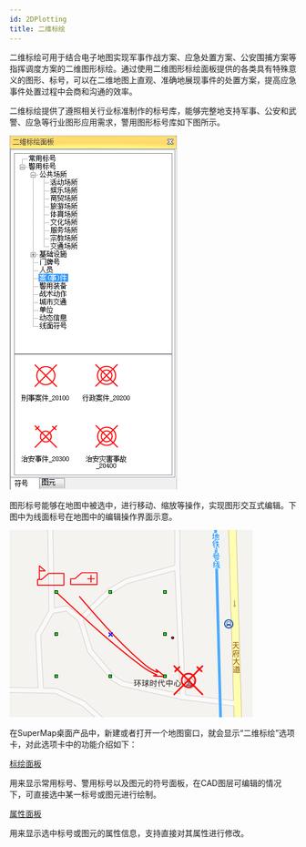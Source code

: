 ```yaml
---
id: 2DPlotting
title: 二维标绘
---
```

二维标绘可用于结合电子地图实现军事作战方案、应急处置方案、公安围捕方案等指挥调度方案的二维图形标绘。通过使用二维图形标绘面板提供的各类具有特殊意义的图形、标号，可以在二维地图上直观、准确地展现事件的处置方案，提高应急事件处置过程中会商和沟通的效率。

二维标绘提供了遵照相关行业标准制作的标号库，能够完整地支持军事、公安和武警、应急等行业图形应用需求，警用图形标号库如下图所示。

![](../img/2DPlottingPanel.png)  

图形标号能够在地图中被选中，进行移动、缩放等操作，实现图形交互式编辑。下图中为线面标号在地图中的编辑操作界面示意。

![](../img/MarkEdit_2D.png)  

  
在SuperMap桌面产品中，新建或者打开一个地图窗口，就会显示“二维标绘”选项卡，对此选项卡中的功能介绍如下：

[标绘面板](Introduce2DPlottingPanel)

用来显示常用标号、警用标号以及图元的符号面板，在CAD图层可编辑的情况下，可直接选中某一标号或图元进行绘制。

[属性面板](PropertyPanel_2D)

用来显示选中标号或图元的属性信息，支持直接对其属性进行修改。

